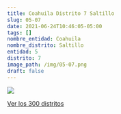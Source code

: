 ```yaml
---
title: Coahuila Distrito 7 Saltillo
slug: 05-07
date: 2021-06-24T10:46:05-05:00
tags: []
nombre_entidad: Coahuila
nombre_distrito: Saltillo
entidad: 5
distrito: 7
image_path: /img/05-07.png
draft: false
---
```


![](/img/05-07.png)

[Ver los 300 distritos](/docs/elecciones-2021)
